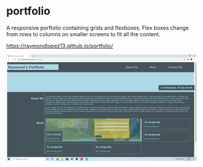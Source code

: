 # portfolio
A responsive porftolio containing grids and flexboxes. Flex boxes change from rows to columns on smaller screens to fit all the content.

https://raymondlopez13.github.io/portfolio/

![](assets/images/portfolio.png)